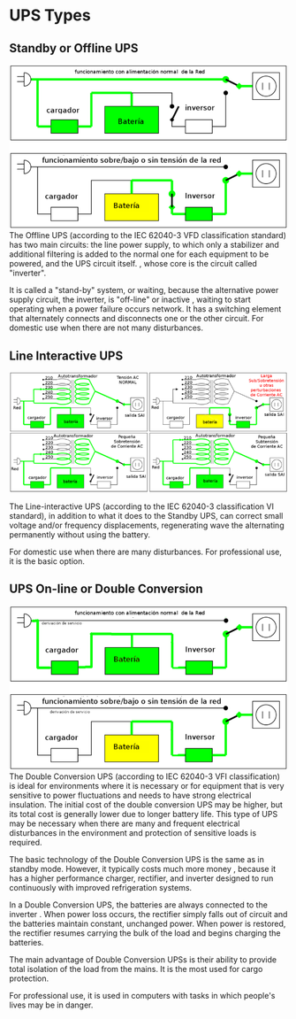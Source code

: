 # UPS Types

## Standby or Offline UPS

![Standby UPS Diagram](img/Standby_UPS_Diagram.png)
The Offline UPS (according to the IEC 62040-3 VFD classification standard) has two main circuits: the line power supply, to which only a stabilizer and additional filtering is added to the normal one for each equipment to be powered, and the UPS circuit itself. , whose core is the circuit called "inverter".

It is called a "stand-by" system, or waiting, because the alternative power supply circuit, the inverter, is "off-line" or inactive , waiting to start operating when a power failure occurs network. It has a switching element that alternately connects and disconnects one or the other circuit. For domestic use when there are not many disturbances. 

## Line Interactive UPS

![Line Interactive UPS](img/Linea-Interactivo_SAI.png)

The Line-interactive UPS (according to the IEC 62040-3 classification VI standard), in addition to what it does to the Standby UPS, can correct small voltage and/or frequency displacements, regenerating wave the alternating permanently without using the battery. 

For domestic use when there are many disturbances. For professional use, it is the basic option. 

## UPS On-line or Double Conversion

![Double Conversion](img/Double-Conversion_UPS.png)
The Double Conversion UPS (according to IEC 62040-3 VFI classification) is ideal for environments where it is necessary or for equipment that is very sensitive to power fluctuations and needs to have strong electrical insulation. The initial cost of the double conversion UPS may be higher, but its total cost is generally lower due to longer battery life. This type of UPS may be necessary when there are many and frequent electrical disturbances in the environment and protection of sensitive loads is required.

The basic technology of the Double Conversion UPS is the same as in standby mode. However, it typically costs much more money , because it has a higher performance charger, rectifier, and inverter designed to run continuously with improved refrigeration systems.

In a Double Conversion UPS, the batteries are always connected to the inverter . When power loss occurs, the rectifier simply falls out of circuit and the batteries maintain constant, unchanged power. When power is restored, the rectifier resumes carrying the bulk of the load and begins charging the batteries.

The main advantage of Double Conversion UPSs is their ability to provide total isolation of the load from the mains. It is the most used for cargo protection.

For professional use, it is used in computers with tasks in which people's lives may be in danger. 